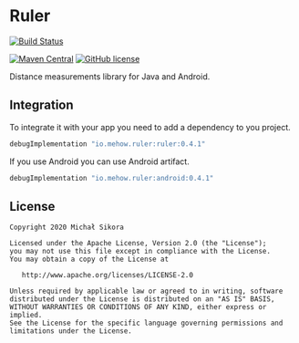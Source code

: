 # Ruler

[![Build Status](https://app.bitrise.io/app/07d245b19bfdcfe5/status.svg?token=eLa51er1EPU3_rvwpL99Kw)](https://app.bitrise.io/app/07d245b19bfdcfe5)

[![Maven Central](https://maven-badges.herokuapp.com/maven-central/io.mehow.ruler/ruler/badge.svg)](https://search.maven.org/search?q=g:io.mehow.ruler)
[![GitHub license](https://img.shields.io/badge/license-Apache%20License%202.0-blue.svg?style=flat)](https://www.apache.org/licenses/LICENSE-2.0)

Distance measurements library for Java and Android.

## Integration

To integrate it with your app you need to add a dependency to you project.

```groovy
debugImplementation "io.mehow.ruler:ruler:0.4.1"
```

If you use Android you can use Android artifact.

```groovy
debugImplementation "io.mehow.ruler:android:0.4.1"
```

## License

    Copyright 2020 Michał Sikora

    Licensed under the Apache License, Version 2.0 (the "License");
    you may not use this file except in compliance with the License.
    You may obtain a copy of the License at

       http://www.apache.org/licenses/LICENSE-2.0

    Unless required by applicable law or agreed to in writing, software
    distributed under the License is distributed on an "AS IS" BASIS,
    WITHOUT WARRANTIES OR CONDITIONS OF ANY KIND, either express or implied.
    See the License for the specific language governing permissions and
    limitations under the License.

